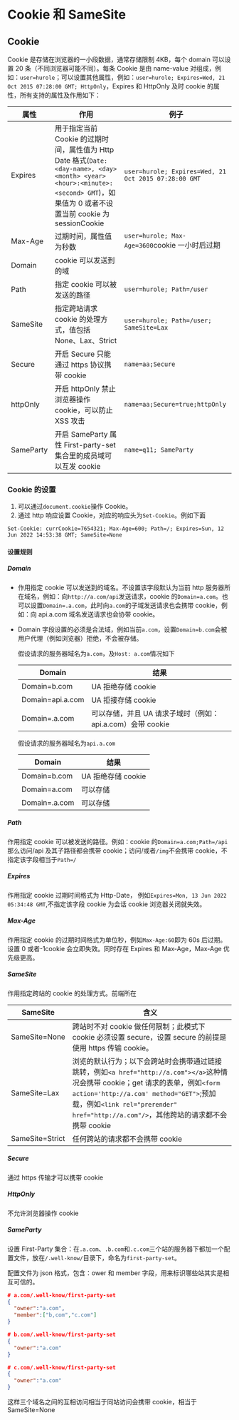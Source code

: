 # Cookie 和 SameSite

## Cookie

Cookie 是存储在浏览器的一小段数据，通常存储限制 4KB，每个 domain 可以设置 20 条（不同浏览器可能不同）。每条 Cookie 是由 name-value 对组成，例如：`user=hurole`；可以设置其他属性，例如：`user=hurole; Expires=Wed, 21 Oct 2015 07:28:00 GMT; HttpOnly`，Expires 和 HttpOnly 及时 cookie 的属性，所有支持的属性及作用如下：

| 属性      | 作用                                                                                                                                                                              | 例子                                                 |
| --------- | --------------------------------------------------------------------------------------------------------------------------------------------------------------------------------- | ---------------------------------------------------- |
| Expires   | 用于指定当前 Cookie 的过期时间，属性值为 Http Date 格式(`Date: <day-name>, <day> <month> <year> <hour>:<minute>:<second> GMT`)，如果值为 0 或者不设置当前 cookie 为 sessionCookie | `user=hurole; Expires=Wed, 21 Oct 2015 07:28:00 GMT` |
| Max-Age   | 过期时间，属性值为秒数                                                                                                                                                            | `user=hurole; Max-Age=3600`cookie 一小时后过期       |
| Domain    | cookie 可以发送到的域                                                                                                                                                             |                                                      |
| Path      | 指定 cookie 可以被发送的路径                                                                                                                                                      | `user=hurole; Path=/user`                            |
| SameSite  | 指定跨站请求 cookie 的处理方式，值包括 None、Lax、Strict                                                                                                                          | `user=hurole; Path=/user; SameSite=Lax`              |
| Secure    | 开启 Secure 只能通过 https 协议携带 cookie                                                                                                                                        | `name=aa;Secure`                                     |
| httpOnly  | 开启 httpOnly 禁止浏览器操作 cookie，可以防止 XSS 攻击                                                                                                                            | `name=aa;Secure=true;httpOnly`                       |
| SameParty | 开启 SameParty 属性 First-party-set 集合里的成员域可以互发 cookie                                                                                                                 | `name=q11; SameParty`                                |

### Cookie 的设置

1. 可以通过`document.cookie`操作 Cookie。
2. 通过 http 响应设置 Cookie，对应的响应头为`Set-Cookie`。例如下面

```http
Set-Cookie: currCookie=7654321; Max-Age=600; Path=/; Expires=Sun, 12 Jun 2022 14:53:38 GMT; SameSite=None
```

#### 设置规则

##### Domain

- 作用指定 cookie 可以发送到的域名。不设置该字段默认为当前 http 服务器所在域名，例如：向`http://a.com/api`发送请求，cookie 的`Domain=a.com`。也可以设置`Domain=.a.com`，此时向`a.com`的子域发送请求也会携带 cookie，例如：向 api.a.com 域名发送请求也会协带 cookie。

- Domain 字段设置的必须是合法域，例如当前`a.com`，设置`Domain=b.com`会被用户代理（例如浏览器）拒绝，不会被存储。

  假设请求的服务器域名为`a.com`，及`Host: a.com`情况如下

  | Domain           | 结果                                                       |
  | ---------------- | ---------------------------------------------------------- |
  | Domain=b.com     | UA 拒绝存储 cookie                                         |
  | Domain=api.a.com | UA 拒接存储 cookie                                         |
  | Domain=.a.com    | 可以存储，并且 UA 请求子域时（例如：api.a.com）会带 cookie |

  假设请求的服务器域名为`api.a.com`

  | Domain        | 结果               |
  | ------------- | ------------------ |
  | Domain=b.com  | UA 拒绝存储 cookie |
  | Domain=a.com  | 可以存储           |
  | Domain=.a.com | 可以存储           |

##### Path

作用指定 cookie 可以被发送的路径。例如：cookie 的`Domain=a.com;Path=/api`那么访问/api 及其子路径都会携带 cookie；访问/或者`/img`不会携带 cookie，不指定该字段相当于`Path=/`

##### Expires

作用指定 cookie 过期时间格式为 Http-Date， 例如`Expires=Mon, 13 Jun 2022 05:34:48 GMT`,不指定该字段 cookie 为会话 cookie 浏览器关闭就失效。

##### Max-Age

作用指定 cookie 的过期时间格式为单位秒，例如`Max-Age:60`即为 60s 后过期。设置 0 或者-1cookie 会立即失效。同时存在 Expires 和 Max-Age，Max-Age 优先级更高。

##### SameSite

作用指定跨站的 cookie 的处理方式。前端所在

| SameSite        | 含义                                                                                                                                                                                                                                                               |
| --------------- | ------------------------------------------------------------------------------------------------------------------------------------------------------------------------------------------------------------------------------------------------------------------ |
| SameSite=None   | 跨站时不对 cookie 做任何限制；此模式下 cookie 必须设置 secure，设置 secure 的前提是使用 https 传输 cookie。                                                                                                                                                        |
| SameSite=Lax    | 浏览的默认行为；以下会跨站时会携带通过链接跳转，例如`<a href="http://a.com"></a>`这种情况会携带 cookie；get 请求的表单，例如`<form action='http://a.com' method="GET">`;预加载，例如`<link rel="prerender" href="http://a.com"/>`，其他跨站的请求都不会携带 cookie |
| SameSite=Strict | 任何跨站的请求都不会携带 cookie                                                                                                                                                                                                                                    |

##### Secure

通过 https 传输才可以携带 cookie

##### HttpOnly

不允许浏览器操作 cookie

##### SameParty

设置 First-Party 集合：在`.a.com`、`.b.com`和`.c.com`三个站的服务器下都加一个配置文件，放在`/.well-know/`目录下，命名为`first-party-set`。

配置文件为 json 格式，包含：ower 和 member 字段，用来标识哪些站其实是相互可信的。

```json
# a.com/.well-know/first-party-set
{
  "owner":"a.com",
  "member":["b,com","c.com"]
}
```

```json
# b.com/.well-know/first-party-set
{
  "owner":"a.com"
}
```

```json
# c.com/.well-know/first-party-set
{
  "owner":"a.com"
}
```

这样三个域名之间的互相访问相当于同站访问会携带 cookie，相当于 SameSite=None
